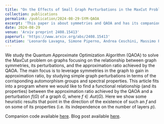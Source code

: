 ```yaml
---
title: "On the Effects of Small Graph Perturbations in the MaxCut Problem by QAOA"
collection: publications
permalink: /publication/2024-08-29-SYM-QAOA
excerpt: 'This paper is about symmetries and QAOA and has its companion blog post [here](https://lavagnaleo.wordpress.com/2024/08/29/on-the-effects-of-small-graph-perturbations-in-themaxcut-problem-by-qaoa/) and companion code available [here](https://github.com/leonardoLavagna/Arxiv_2408.15413).'
date: 2024-08-29
venue: 'Arxiv preprint 2408.15413'
paperurl: 'https://www.arxiv.org/abs/2408.15413'
citation: 'Leonardo Lavagna, Simone Piperno, Andrea Ceschini, Massimo Panella: On the Effects of Small Graph Perturbations in the MaxCut Problem by QAOA. Arxiv preprint 2408.15413 (2024).'
---
```

We study the Quantum Approximate Optimization Algorithm (QAOA) to solve the MaxCut problem on graphs focusing on the relationship between graph symmetries, its perturbations, and the approximation ratio achieved by the QAOA. The main focus is to leverage symmetries in the graph to gain in approximation ratio, by studying simple graph perturbations in terms of the corrisponding automorphism groups and spectral properties. This article fits into a program where we would like to find a functional relationship (and its properties) between the approximation ratio achieved by the QAOA and a perturbation $f(G)$ of a graph $G$, where $f\in Aut(G)$. Here we show some heuristic results that point in the direction of the existence of such an $f$ and on some of its properties (i.e. its independence on the number of layers $p$). 

Companion code available [here](https://github.com/leonardoLavagna/Arxiv_2408.15413). Blog post available [here](https://lavagnaleo.wordpress.com/2024/08/29/on-the-effects-of-small-graph-perturbations-in-themaxcut-problem-by-qaoa/).
